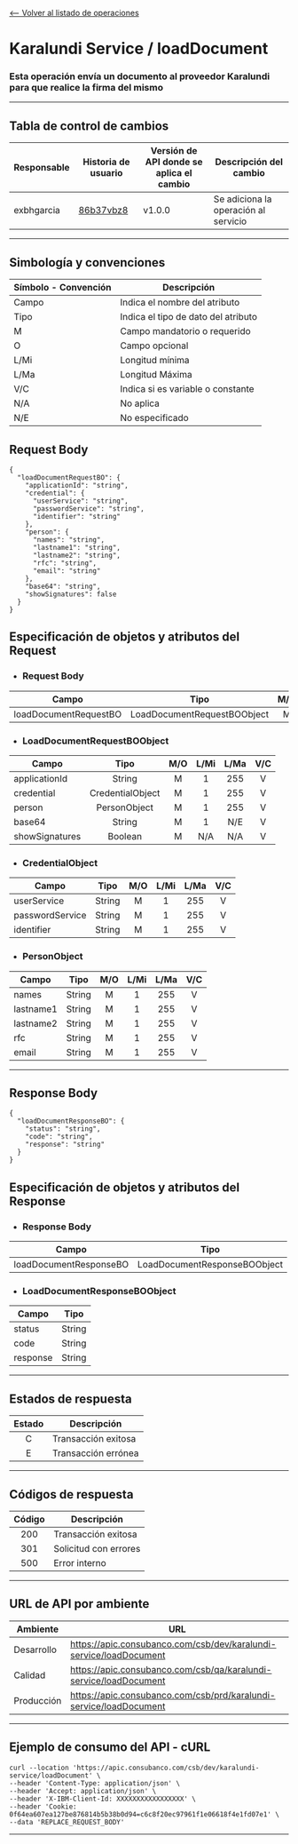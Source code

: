 [<-- Volver al listado de operaciones](./../../index.md)

# Karalundi Service / loadDocument

###  Esta operación envía un documento al proveedor Karalundi para que realice la firma del mismo
---

## Tabla de control de cambios
|Responsable|Historia de usuario|Versión de API donde se aplica el cambio|Descripción del cambio|
|-|-|-|-|
|exbhgarcia|[86b37vbz8](https://app.clickup.com/t/86b37vbz8)|v1.0.0|Se adiciona la operación al servicio|

---

## Simbología y convenciones
|Símbolo - Convención|Descripción|
|-|-|
|Campo|Indica el nombre del atributo|
|Tipo|Indica el tipo de dato del atributo|
|M|Campo mandatorio o requerido|
|O|Campo opcional|
|L/Mi|Longitud mínima|
|L/Ma|Longitud Máxima|
|V/C|Indica si es variable o constante|
|N/A|No aplica|
|N/E|No especificado|


## Request Body
```
{
  "loadDocumentRequestBO": {
    "applicationId": "string",
    "credential": {
      "userService": "string",
      "passwordService": "string",
      "identifier": "string"
    },
    "person": {
      "names": "string",
      "lastname1": "string",
      "lastname2": "string",
      "rfc": "string",
      "email": "string"
    },
    "base64": "string",
    "showSignatures": false
  }
}
```
## Especificación de objetos y atributos del Request
* ### Request Body
| Campo | Tipo | M/O | L/Mi | L/Ma | V/C |
|-|:-:|:-:|:-:|:-:|:-:|
|loadDocumentRequestBO|LoadDocumentRequestBOObject|M|1|255|V|

* ### LoadDocumentRequestBOObject
| Campo | Tipo | M/O | L/Mi | L/Ma | V/C |
|-|:-:|:-:|:-:|:-:|:-:|
|applicationId|String|M|1|255|V|
|credential|CredentialObject|M|1|255|V|
|person|PersonObject|M|1|255|V|
|base64|String|M|1|N/E|V|
|showSignatures|Boolean|M|N/A|N/A|V|

* ### CredentialObject
| Campo | Tipo | M/O | L/Mi | L/Ma | V/C |
|-|:-:|:-:|:-:|:-:|:-:|
|userService|String|M|1|255|V|
|passwordService|String|M|1|255|V|
|identifier|String|M|1|255|V|

* ### PersonObject
| Campo | Tipo | M/O | L/Mi | L/Ma | V/C |
|-|:-:|:-:|:-:|:-:|:-:|
|names|String|M|1|255|V|
|lastname1|String|M|1|255|V|
|lastname2|String|M|1|255|V|
|rfc|String|M|1|255|V|
|email|String|M|1|255|V|


---

## Response Body
```
{
  "loadDocumentResponseBO": {
    "status": "string",
    "code": "string",
    "response": "string"
  }
}
```
## Especificación de objetos y atributos del Response
* ### Response Body
| Campo | Tipo |
|-|:-:|
|loadDocumentResponseBO|LoadDocumentResponseBOObject|

* ### LoadDocumentResponseBOObject
| Campo | Tipo |
|-|:-:|
|status|String|
|code|String|
|response|String|

---

## Estados de respuesta
|Estado|Descripción|
|:-:|-|
|C|Transacción exitosa|
|E|Transacción errónea|

---
## Códigos de respuesta
|Código|Descripción|
|:-:|-|
|200|Transacción exitosa|
|301|Solicitud con errores|
|500|Error interno|

---


## URL de API por ambiente
|Ambiente|URL|
|-|-|
|Desarrollo|https://apic.consubanco.com/csb/dev/karalundi-service/loadDocument|    
|Calidad|https://apic.consubanco.com/csb/qa/karalundi-service/loadDocument|
|Producción|https://apic.consubanco.com/csb/prd/karalundi-service/loadDocument|

---


## Ejemplo de consumo del API - cURL
```
curl --location 'https://apic.consubanco.com/csb/dev/karalundi-service/loadDocument' \
--header 'Content-Type: application/json' \
--header 'Accept: application/json' \
--header 'X-IBM-Client-Id: XXXXXXXXXXXXXXXXX' \
--header 'Cookie: 0f64ea607ea127be876814b5b38b0d94=c6c8f20ec97961f1e06618f4e1fd07e1' \
--data 'REPLACE_REQUEST_BODY'
```
---

